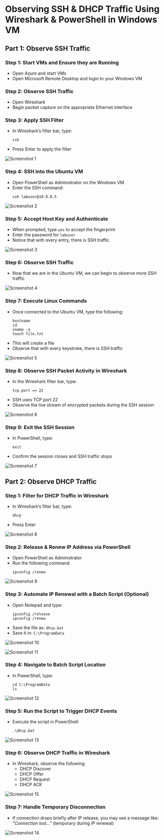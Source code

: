 # Observing SSH & DHCP Traffic Using Wireshark & PowerShell in Windows VM

## Part 1: Observe SSH Traffic

### Step 1: Start VMs and Ensure they are Running

- Open Azure and start VMs  
- Open Microsoft Remote Desktop and login to your Windows VM

### Step 2: Observe SSH Traffic

- Open Wireshark  
- Begin packet capture on the appropriate Ethernet interface

### Step 3: Apply SSH Filter

- In Wireshark’s filter bar, type:  
  ```
  ssh
  ```
- Press Enter to apply the filter

![Screenshot 1](images/Screenshot1.png)

### Step 4: SSH into the Ubuntu VM

- Open PowerShell as Administrator on the Windows VM  
- Enter the SSH command:  
  ```
  ssh labuser@10.0.0.5
  ```
![Screenshot 2](images/Screenshot2.png)

### Step 5: Accept Host Key and Authenticate

- When prompted, type `yes` to accept the fingerprint  
- Enter the password for `labuser`  
- Notice that with every entry, there is SSH traffic

![Screenshot 3](images/Screenshot3.png)

### Step 6: Observe SSH Traffic

- Now that we are in the Ubuntu VM, we can begin to observe more SSH traffic

![Screenshot 4](images/Screenshot4.png)

### Step 7: Execute Linux Commands

- Once connected to the Ubuntu VM, type the following:
  ```
  hostname  
  id  
  uname -a  
  touch file.txt
  ```
- This will create a file  
- Observe that with every keystroke, there is SSH traffic

![Screenshot 5](images/Screenshot5.png)

### Step 8: Observe SSH Packet Activity in Wireshark

- In the Wireshark filter bar, type:  
  ```
  tcp.port == 22
  ```
- SSH uses TCP port 22  
- Observe the live stream of encrypted packets during the SSH session

![Screenshot 6](images/Screenshot6.png)

### Step 9: Exit the SSH Session

- In PowerShell, type:  
  ```
  exit
  ```
- Confirm the session closes and SSH traffic stops

![Screenshot 7](images/Screenshot7.png)

## Part 2: Observe DHCP Traffic

### Step 1: Filter for DHCP Traffic in Wireshark

- In Wireshark’s filter bar, type:  
  ```
  dhcp
  ```
- Press Enter

![Screenshot 8](images/Screenshot8.png)

### Step 2: Release & Renew IP Address via PowerShell

- Open PowerShell as Administrator  
- Run the following command:  
  ```
  ipconfig /renew
  ```
![Screenshot 9](images/Screenshot9.png)

### Step 3: Automate IP Renewal with a Batch Script (Optional)

- Open Notepad and type:  
  ```
  ipconfig /release  
  ipconfig /renew
  ```
- Save the file as: `dhcp.bat`  
- Save it in: `C:\ProgramData`

![Screenshot 10](images/Screenshot10.png)

![Screenshot 11](images/Screenshot11.png)

### Step 4: Navigate to Batch Script Location

- In PowerShell, type:  
  ```
  cd C:\ProgramData  
  ls
  ```

![Screenshot 12](images/Screenshot12.png)

### Step 5: Run the Script to Trigger DHCP Events

- Execute the script in PowerShell:  
  ```
  .\dhcp.bat
  ```
![Screenshot 13](images/Screenshot13.png)

### Step 6: Observe DHCP Traffic in Wireshark

- In Wireshark, observe the following:  
  - DHCP Discover  
  - DHCP Offer  
  - DHCP Request  
  - DHCP ACK

![Screenshot 15](images/Screenshot15.png)

### Step 7: Handle Temporary Disconnection

- If connection drops briefly after IP release, you may see a message like:  
  _"Connection lost..."_ (temporary during IP renewal)

![Screenshot 14](images/Screenshot14.png)
